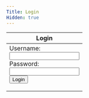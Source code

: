 ```yaml
---
Title: Login
Hidden: true
---
```

<table>
    <thead>
        <tr>
            <th>Login</th>
        </tr>
    </thead>
    <tbody>
        <tr>
            <td>
                <form method="POST" action="/?login">
                    <label for="username">Username:</label><br>
                    <input type="text" id="username" name="username" required><br>
                    <label for="password">Password:</label><br>
                    <input type="password" id="password" name="password" required><br>
                    <input type="submit" value="Login">
                </form>
            </td>
        </tr>
</table>
